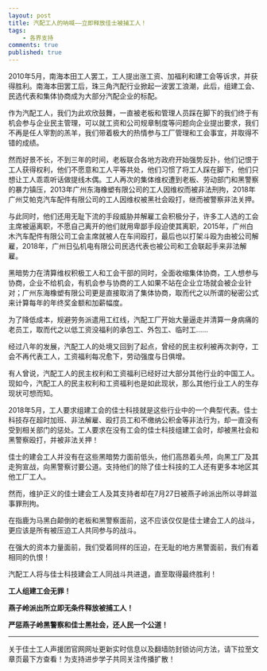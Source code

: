 ```yaml
---
layout: post
title: 汽配工人的呐喊——立即释放佳士被捕工人！
tags: 
    - 各界支持
comments: true
published: true
---
```


2010年5月，南海本田工人罢工，工人提出涨工资、加福利和建工会等诉求，并获得胜利。南海本田罢工后，珠三角汽配行业掀起一波罢工浪潮，此后，组建工会、民选代表和集体协商成为大部分汽配企业的标配。

作为汽配工人，我们为此欢欣鼓舞，一直被老板和管理人员踩在脚下的我们终于有机会参与企业民主管理，可以就工资和公司规章制度等问题向企业提出要求，我们不再是任人宰割的羔羊，我们带着极大的热情参与工厂管理和工会事宜，并取得不错的成绩。

然而好景不长，不到三年的时间，老板联合各地方政府开始强势反扑，他们记恨于工人获得权利，他们不愿意和工人平等共处，他们习惯了将工人踩在脚下，他们只想让工人乖乖听话做提线木偶。工人再次的集体维权遭到老板、劳动部门和黑警察的暴力镇压，2013年广州东海橡塑有限公司的工人因维权而被非法刑拘，2018年广州艾帕克汽车配件有限公司的工人因维权被黑社会殴打，继而被警察非法关押。

与此同时，他们还用无耻下流的手段威胁并解雇工会积极分子，许多工人选的工会主席被逼离职，不愿自己离开的他们就用卑鄙手段迫使其离职，2015年，广州白木汽车配件有限公司工会主席就被人在车间殴打，最后也以打架斗殴为由被公司解雇，2018年，广州日弘机电有限公司民选代表也被公司和工会联起手来非法解雇。

黑暗势力在清算维权积极工人和工会干部的同时，全面收缩集体协商，工人想参与协商，企业不给机会，有机会参与协商的工人如果不站在企业立场就会被企业针对；广州东海橡塑有限公司更是直接取消了集体协商，取而代之以所谓的秘密公式来计算每年的年终奖金额和加薪幅度。

为了降低成本，规避劳务派遣用工红线，汽配工厂开始大量逼走并清算一身病痛的老员工，取而代之以低工资没福利的承包工、外包工、临时工……

经过八年的发展，汽配工人的处境又回到了起点，曾经的民主权利被再次剥夺，工会不再代表工人，工资福利每况愈下，劳动强度与日俱增。

有人曾说，汽配工人的民主权利和工资福利已经好过大部分其他行业的中国工人。现如今，汽配工人的民主权利和工资福利也是如此现状，那么其他行业工人的生存现状可想而知。

2018年5月，工人要求组建工会的佳士科技就是这些行业中的一个典型代表。佳士科技存在超时加班、非法解雇、殴打员工和不缴纳公积金等非法行为，却一直没有受到相关部门的惩处。工人要求在没有工会的佳士科技组建工会时，却被黑社会和黑警察殴打，并被非法关押！

佳士的建会工人并没有在这些黑暗势力面前低头，他们高昂着头颅，向黑工厂及其走狗宣战，向黑警察讨要公道。支持他们的除了佳士科技的工人还有更多本地区其他工厂工人。

然而，维护正义的佳士建会工人及其支持者却在7月27日被燕子岭派出所以寻衅滋事罪刑拘。

在指鹿为马黑白颠倒的老板和黑警察面前，这不应该仅仅是佳士建会工人的战斗，更应该是所有被压迫工人共同参与的战斗。

在强大的资本力量面前，我们受着同样的压迫，在无耻的地方黑警面前，我们有着相同的仇恨！

汽配工人将与佳士科技建会工人同战斗共进退，直至取得最终胜利！

**工人组建工会无罪！**

**燕子岭派出所立即无条件释放被捕工人！**

**严惩燕子岭黑警察和佳士黑社会，还人民一个公道！**

---
关于佳士工人声援团官网网址更新实时信息以及翻墙防封锁访问方法，请下拉至文章页最下方查看！为支持进步学子共同关注传播扩散！
